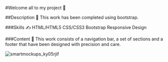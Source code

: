 #Welcome all to my project 🤗

##Description 💢
This work has been completed using bootstrap.

###Skills ✍️
HTML/HTML5
CSS/CSS3
Bootstrap
Responsive Design

###Content 💭
This work consists of a navigation bar, a set of sections and a footer that have been designed with precision and care.

![smartmockups_ky05rjif](https://user-images.githubusercontent.com/92858391/148508186-3d58162c-527f-4845-b352-c1422b257899.jpg)
